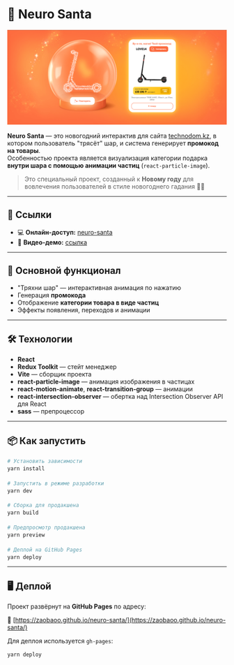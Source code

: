 # 🎅 Neuro Santa

![Превью](public/img.png)

**Neuro Santa** — это новогодний интерактив для сайта [technodom.kz](https://technodom.kz), в котором пользователь "тряcёт" шар, и система генерирует **промокод на товары**.  
Особенностью проекта является визуализация категории подарка **внутри шара с помощью анимации частиц** (`react-particle-image`).

> Это специальный проект, созданный к **Новому году** для вовлечения пользователей в стиле новогоднего гадания 🎄✨

---

## 🔗 Ссылки 

- 💻 **Онлайн-доступ:** [neuro-santa](https://zaobaoo.github.io/neuro-santa/)
- 🎥 **Видео-демо:** [ссылка](https://zaobaoo.github.io/demo-pages/santa.html)

---

## 🚀 Основной функционал

- "Тряхни шар" — интерактивная анимация по нажатию
- Генерация **промокода**
- Отображение **категории товара в виде частиц**
- Эффекты появления, переходов и анимации

---

## 🛠️ Технологии

- **React**
- **Redux Toolkit** — стейт менеджер
- **Vite** — сборщик проекта
- **react-particle-image** — анимация изображения в частицах
- **react-motion-animate**, **react-transition-group** — анимации
- **react-intersection-observer** — обертка над Intersection Observer API для React
- **sass** — препроцессор

---

## 📦 Как запустить

```bash
# Установить зависимости
yarn install

# Запустить в режиме разработки
yarn dev

# Сборка для продакшена
yarn build

# Предпросмотр продакшена
yarn preview

# Деплой на GitHub Pages
yarn deploy
```

---

## 🖥️ Деплой

Проект развёрнут на **GitHub Pages** по адресу:

🔗 [https://zaobaoo.github.io/neuro-santa/](https://zaobaoo.github.io/neuro-santa/)

Для деплоя используется `gh-pages`:

```bash
yarn deploy
```

